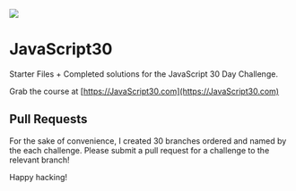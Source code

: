 ![](https://javascript30.com/images/JS3-social-share.png)

# JavaScript30

Starter Files + Completed solutions for the JavaScript 30 Day Challenge.

Grab the course at [https://JavaScript30.com](https://JavaScript30.com)

## Pull Requests

For the sake of convenience, I created 30 branches ordered and named by the each challenge. Please submit a pull request for a challenge to the relevant branch!

Happy hacking!

